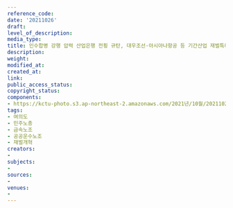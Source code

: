 ```yaml
---
reference_code: 
date: '20211026'
draft: 
level_of_description: 
media_type: 
title: 인수합병 강행 압력 산업은행 전횡 규탄, 대우조선·아시아나항공 등 기간산업 재벌특혜매각 철회 촉구 기자회견
description: 
weight: 
modified_at: 
created_at: 
link: 
public_access_status: 
copyright_status: 
components:
- https://kctu-photo.s3.ap-northeast-2.amazonaws.com/2021년/10월/20211026-인수합병+강행+압력+산업은행+전횡+규탄,+대우조선·아시아나항공+등+기간산업+재벌특혜매각+철회+촉구+기자회견_여의도_민주노총_금속노조_공공운수노조_재벌개혁/_5D40240.jpg
tags:
- 여의도
- 민주노총
- 금속노조
- 공공운수노조
- 재벌개혁
creators:
- 
subjects:
- 
sources:
- 
venues:
- 
---
```


